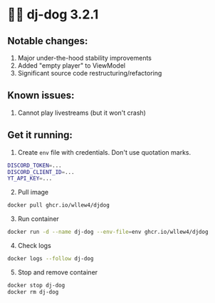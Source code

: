 # 🐶🎵 dj-dog 3.2.1
## Notable changes:
1. Major under-the-hood stability improvements
1. Added "empty player" to ViewModel
1. Significant source code restructuring/refactoring

## Known issues:
1. Cannot play livestreams (but it won't crash)

## Get it running:
1. Create `env` file with credentials. Don't use quotation marks.
```sh
DISCORD_TOKEN=...
DISCORD_CLIENT_ID=...
YT_API_KEY=...
```
2. Pull image
```sh
docker pull ghcr.io/wllew4/djdog
```
3. Run container
```sh
docker run -d --name dj-dog --env-file=env ghcr.io/wllew4/djdog
```
4. Check logs
```sh
docker logs --follow dj-dog
```
5. Stop and remove container
```sh
docker stop dj-dog
docker rm dj-dog
```
